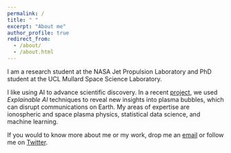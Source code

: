 ```yaml
---
permalink: /
title: " "
excerpt: "About me"
author_profile: true
redirect_from: 
  - /about/
  - /about.html
---
```

I am a research student at the NASA Jet Propulsion Laboratory and PhD student at the UCL Mullard Space Science Laboratory.

I like using AI to advance scientific discovery. In a recent [project](/research), we used _Explainable AI_ techniques to reveal new insights into plasma bubbles, which can disrupt communications on Earth. My areas of expertise are ionospheric and space plasma physics, statistical data science, and machine learning. 

If you would to know more about me or my work, drop me an [email](mailto:sachin.reddy.18@ucl.ac.uk) or follow me on <a href="https://twitter.com/red_sach" target="_blank">Twitter</a>.
